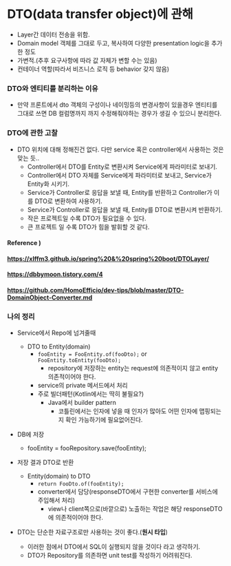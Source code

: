 # DTO(data transfer object)에 관해

* Layer간 데이터 전송을 위함.
* Domain model 객체를 그대로 두고, 복사하여 다양한 presentation logic을 추가한 정도
* 가변적.(추후 요구사항에 따라 값 자체가 변할 수는 있음)
* 컨테이너 역할(따라서 비즈니스 로직 등 behavior 갖지 않음)



### DTO와 엔티티를 분리하는 이유

* 만약 프론트에서 dto 객체의 구성이나 네이밍등의 변경사항이 있을경우 엔티티를 그대로 쓰면 DB 컬럼명까지 까지 수정해줘야하는 경우가 생길 수 있으니 분리한다.



### DTO에 관한 고찰

* DTO 위치에 대해 정해진건 없다. 다만 service 혹은 controller에서 사용하는 것은 맞는 듯..
  * Controller에서 DTO를 Entity로 변환시켜 Service에게 파라미터로 보내기.
  * Controller에서 DTO 자체를 Service에게 파라미터로 보내고, Service가 Entity화 시키기.
  * Service가 Controller로 응답을 보낼 때, Entity를 반환하고 Controller가 이를 DTO로 변환하여 사용하기.
  * Service가 Controller로 응답을 보낼 때, Entity를 DTO로 변환시켜 반환하기.
  * 작은 프로젝트일 수록 DTO가 필요없을 수 있다.
  * 큰 프로젝트 일 수록 DTO가 힘을 발휘할 것 같다.



#### Reference )

#### https://xlffm3.github.io/spring%20&%20spring%20boot/DTOLayer/

#### https://dbbymoon.tistory.com/4

#### https://github.com/HomoEfficio/dev-tips/blob/master/DTO-DomainObject-Converter.md



### 나의 정리

* Service에서 Repo에 넘겨줄때
  * DTO to Entity(domain)
    * `fooEntity = FooEntity.of(fooDto);`  or `FooEntity.toEntity(fooDto);`
      * repository에 저장하는 entity는 request에 의존적이지 않고 entity 의존적이어야 한다.
    * service의 private 메서드에서 처리
    * 주로 빌더패턴(Kotlin에서는 딱히 불필요?)
      * Java에서 builder pattern
        * 코틀린에서는 인자에 넣을 때 인자가 많아도 어떤 인자에 맵핑되는지 확인 가능하기에 필요없어진다.



* DB에 저장
  * fooEntity = fooRepository.save(fooEntity);



* 저장 결과 DTO로 반환
  * Entity(domain) to DTO
    * `return FooDto.of(fooEntity);`
    * converter에서 담당(responseDTO에서 구현한 converter를 서비스에 주입해서 처리)
      * view나 client쪽으로(바깥으로) 노출하는 작업은 해당 responseDTO에 의존적이어야 한다.



* DTO는 단순한 자료구조로만 사용하는 것이 좋다.(**원시 타입**)
  * 이러한 점에서 DTO에서 SQL이 실행되지 않을 것이다 라고 생각하기.
  * DTO가 Repository를 의존하면 unit test를 작성하기 어려워진다.
